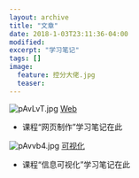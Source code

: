 ```yaml
---
layout: archive
title: "文章"
date: 2018-1-03T23:11:36-04:00
modified:
excerpt: "学习笔记"
tags: []
image: 
  feature: 控分大佬.jpg
  teaser:
---
```


![pAvLvT.jpg](https://s1.ax1x.com/2018/01/06/pAvLvT.jpg)
[Web](https://kannroy.github.io/posts/rwd)
- 课程“网页制作”学习笔记在此

![pAvvb4.jpg](https://s1.ax1x.com/2018/01/06/pAvvb4.jpg)
[可视化](https://kannroy.github.io/posts/infovis)
- 课程“信息可视化”学习笔记在此
